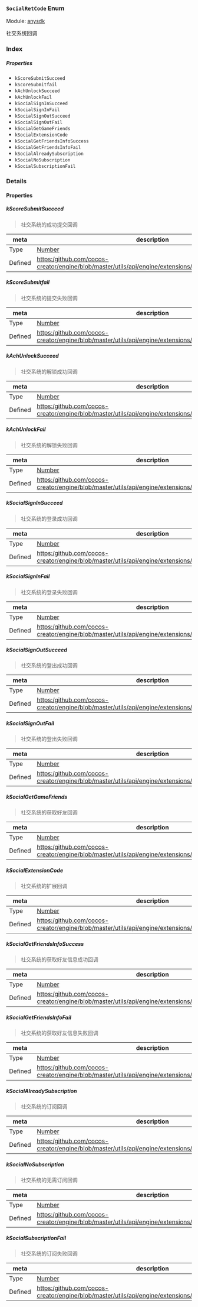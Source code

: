 ### `SocialRetCode` Enum



Module: [anysdk](../modules/anysdk.md)




社交系统回调

### Index

##### Properties

  - `kScoreSubmitSucceed`
  - `kScoreSubmitfail`
  - `kAchUnlockSucceed`
  - `kAchUnlockFail`
  - `kSocialSignInSucceed`
  - `kSocialSignInFail`
  - `kSocialSignOutSucceed`
  - `kSocialSignOutFail`
  - `kSocialGetGameFriends`
  - `kSocialExtensionCode`
  - `kSocialGetFriendsInfoSuccess`
  - `kSocialGetFriendsInfoFail`
  - `kSocialAlreadySubscription`
  - `kSocialNoSubscription`
  - `kSocialSubscriptionFail`

### Details

#### Properties


##### kScoreSubmitSucceed

> 社交系统的成功提交回调

| meta | description |
|------|-------------|
| Type | <a href="https://developer.mozilla.org/en/JavaScript/Reference/Global_Objects/Number" class="crosslink external" target="_blank">Number</a> |
| Defined | [https:/github.com/cocos-creator/engine/blob/master/utils/api/engine/extensions/anysdk/jsb_anysdk.js:2361](https:/github.com/cocos-creator/engine/blob/master/utils/api/engine/extensions/anysdk/jsb_anysdk.js#L2361) |



##### kScoreSubmitfail

> 社交系统的提交失败回调

| meta | description |
|------|-------------|
| Type | <a href="https://developer.mozilla.org/en/JavaScript/Reference/Global_Objects/Number" class="crosslink external" target="_blank">Number</a> |
| Defined | [https:/github.com/cocos-creator/engine/blob/master/utils/api/engine/extensions/anysdk/jsb_anysdk.js:2368](https:/github.com/cocos-creator/engine/blob/master/utils/api/engine/extensions/anysdk/jsb_anysdk.js#L2368) |



##### kAchUnlockSucceed

> 社交系统的解锁成功回调

| meta | description |
|------|-------------|
| Type | <a href="https://developer.mozilla.org/en/JavaScript/Reference/Global_Objects/Number" class="crosslink external" target="_blank">Number</a> |
| Defined | [https:/github.com/cocos-creator/engine/blob/master/utils/api/engine/extensions/anysdk/jsb_anysdk.js:2375](https:/github.com/cocos-creator/engine/blob/master/utils/api/engine/extensions/anysdk/jsb_anysdk.js#L2375) |



##### kAchUnlockFail

> 社交系统的解锁失败回调

| meta | description |
|------|-------------|
| Type | <a href="https://developer.mozilla.org/en/JavaScript/Reference/Global_Objects/Number" class="crosslink external" target="_blank">Number</a> |
| Defined | [https:/github.com/cocos-creator/engine/blob/master/utils/api/engine/extensions/anysdk/jsb_anysdk.js:2382](https:/github.com/cocos-creator/engine/blob/master/utils/api/engine/extensions/anysdk/jsb_anysdk.js#L2382) |



##### kSocialSignInSucceed

> 社交系统的登录成功回调

| meta | description |
|------|-------------|
| Type | <a href="https://developer.mozilla.org/en/JavaScript/Reference/Global_Objects/Number" class="crosslink external" target="_blank">Number</a> |
| Defined | [https:/github.com/cocos-creator/engine/blob/master/utils/api/engine/extensions/anysdk/jsb_anysdk.js:2389](https:/github.com/cocos-creator/engine/blob/master/utils/api/engine/extensions/anysdk/jsb_anysdk.js#L2389) |



##### kSocialSignInFail

> 社交系统的登录失败回调

| meta | description |
|------|-------------|
| Type | <a href="https://developer.mozilla.org/en/JavaScript/Reference/Global_Objects/Number" class="crosslink external" target="_blank">Number</a> |
| Defined | [https:/github.com/cocos-creator/engine/blob/master/utils/api/engine/extensions/anysdk/jsb_anysdk.js:2396](https:/github.com/cocos-creator/engine/blob/master/utils/api/engine/extensions/anysdk/jsb_anysdk.js#L2396) |



##### kSocialSignOutSucceed

> 社交系统的登出成功回调

| meta | description |
|------|-------------|
| Type | <a href="https://developer.mozilla.org/en/JavaScript/Reference/Global_Objects/Number" class="crosslink external" target="_blank">Number</a> |
| Defined | [https:/github.com/cocos-creator/engine/blob/master/utils/api/engine/extensions/anysdk/jsb_anysdk.js:2403](https:/github.com/cocos-creator/engine/blob/master/utils/api/engine/extensions/anysdk/jsb_anysdk.js#L2403) |



##### kSocialSignOutFail

> 社交系统的登出失败回调

| meta | description |
|------|-------------|
| Type | <a href="https://developer.mozilla.org/en/JavaScript/Reference/Global_Objects/Number" class="crosslink external" target="_blank">Number</a> |
| Defined | [https:/github.com/cocos-creator/engine/blob/master/utils/api/engine/extensions/anysdk/jsb_anysdk.js:2410](https:/github.com/cocos-creator/engine/blob/master/utils/api/engine/extensions/anysdk/jsb_anysdk.js#L2410) |



##### kSocialGetGameFriends

> 社交系统的获取好友回调

| meta | description |
|------|-------------|
| Type | <a href="https://developer.mozilla.org/en/JavaScript/Reference/Global_Objects/Number" class="crosslink external" target="_blank">Number</a> |
| Defined | [https:/github.com/cocos-creator/engine/blob/master/utils/api/engine/extensions/anysdk/jsb_anysdk.js:2417](https:/github.com/cocos-creator/engine/blob/master/utils/api/engine/extensions/anysdk/jsb_anysdk.js#L2417) |



##### kSocialExtensionCode

> 社交系统的扩展回调

| meta | description |
|------|-------------|
| Type | <a href="https://developer.mozilla.org/en/JavaScript/Reference/Global_Objects/Number" class="crosslink external" target="_blank">Number</a> |
| Defined | [https:/github.com/cocos-creator/engine/blob/master/utils/api/engine/extensions/anysdk/jsb_anysdk.js:2424](https:/github.com/cocos-creator/engine/blob/master/utils/api/engine/extensions/anysdk/jsb_anysdk.js#L2424) |



##### kSocialGetFriendsInfoSuccess

> 社交系统的获取好友信息成功回调

| meta | description |
|------|-------------|
| Type | <a href="https://developer.mozilla.org/en/JavaScript/Reference/Global_Objects/Number" class="crosslink external" target="_blank">Number</a> |
| Defined | [https:/github.com/cocos-creator/engine/blob/master/utils/api/engine/extensions/anysdk/jsb_anysdk.js:2431](https:/github.com/cocos-creator/engine/blob/master/utils/api/engine/extensions/anysdk/jsb_anysdk.js#L2431) |



##### kSocialGetFriendsInfoFail

> 社交系统的获取好友信息失败回调

| meta | description |
|------|-------------|
| Type | <a href="https://developer.mozilla.org/en/JavaScript/Reference/Global_Objects/Number" class="crosslink external" target="_blank">Number</a> |
| Defined | [https:/github.com/cocos-creator/engine/blob/master/utils/api/engine/extensions/anysdk/jsb_anysdk.js:2438](https:/github.com/cocos-creator/engine/blob/master/utils/api/engine/extensions/anysdk/jsb_anysdk.js#L2438) |



##### kSocialAlreadySubscription

> 社交系统的订阅回调

| meta | description |
|------|-------------|
| Type | <a href="https://developer.mozilla.org/en/JavaScript/Reference/Global_Objects/Number" class="crosslink external" target="_blank">Number</a> |
| Defined | [https:/github.com/cocos-creator/engine/blob/master/utils/api/engine/extensions/anysdk/jsb_anysdk.js:2445](https:/github.com/cocos-creator/engine/blob/master/utils/api/engine/extensions/anysdk/jsb_anysdk.js#L2445) |



##### kSocialNoSubscription

> 社交系统的无需订阅回调

| meta | description |
|------|-------------|
| Type | <a href="https://developer.mozilla.org/en/JavaScript/Reference/Global_Objects/Number" class="crosslink external" target="_blank">Number</a> |
| Defined | [https:/github.com/cocos-creator/engine/blob/master/utils/api/engine/extensions/anysdk/jsb_anysdk.js:2452](https:/github.com/cocos-creator/engine/blob/master/utils/api/engine/extensions/anysdk/jsb_anysdk.js#L2452) |



##### kSocialSubscriptionFail

> 社交系统的订阅失败回调

| meta | description |
|------|-------------|
| Type | <a href="https://developer.mozilla.org/en/JavaScript/Reference/Global_Objects/Number" class="crosslink external" target="_blank">Number</a> |
| Defined | [https:/github.com/cocos-creator/engine/blob/master/utils/api/engine/extensions/anysdk/jsb_anysdk.js:2459](https:/github.com/cocos-creator/engine/blob/master/utils/api/engine/extensions/anysdk/jsb_anysdk.js#L2459) |


